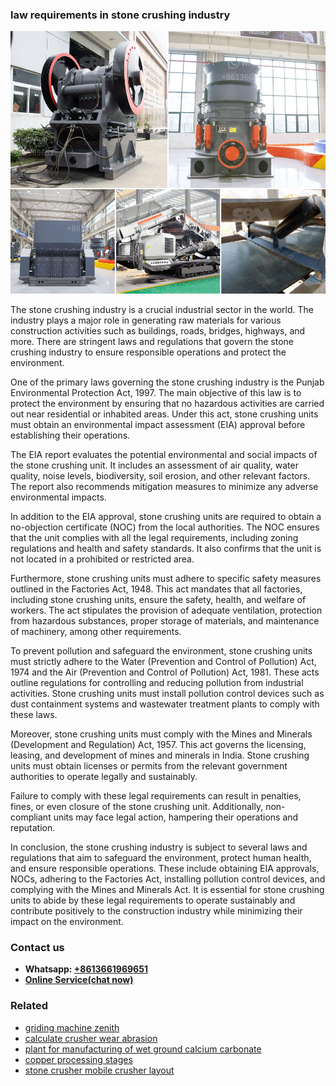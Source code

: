 <h3>law requirements in stone crushing industry</h3><img src='1702950132.jpg' alt=''><p>The stone crushing industry is a crucial industrial sector in the world. The industry plays a major role in generating raw materials for various construction activities such as buildings, roads, bridges, highways, and more. There are stringent laws and regulations that govern the stone crushing industry to ensure responsible operations and protect the environment.</p><p>One of the primary laws governing the stone crushing industry is the Punjab Environmental Protection Act, 1997. The main objective of this law is to protect the environment by ensuring that no hazardous activities are carried out near residential or inhabited areas. Under this act, stone crushing units must obtain an environmental impact assessment (EIA) approval before establishing their operations.</p><p>The EIA report evaluates the potential environmental and social impacts of the stone crushing unit. It includes an assessment of air quality, water quality, noise levels, biodiversity, soil erosion, and other relevant factors. The report also recommends mitigation measures to minimize any adverse environmental impacts.</p><p>In addition to the EIA approval, stone crushing units are required to obtain a no-objection certificate (NOC) from the local authorities. The NOC ensures that the unit complies with all the legal requirements, including zoning regulations and health and safety standards. It also confirms that the unit is not located in a prohibited or restricted area.</p><p>Furthermore, stone crushing units must adhere to specific safety measures outlined in the Factories Act, 1948. This act mandates that all factories, including stone crushing units, ensure the safety, health, and welfare of workers. The act stipulates the provision of adequate ventilation, protection from hazardous substances, proper storage of materials, and maintenance of machinery, among other requirements.</p><p>To prevent pollution and safeguard the environment, stone crushing units must strictly adhere to the Water (Prevention and Control of Pollution) Act, 1974 and the Air (Prevention and Control of Pollution) Act, 1981. These acts outline regulations for controlling and reducing pollution from industrial activities. Stone crushing units must install pollution control devices such as dust containment systems and wastewater treatment plants to comply with these laws.</p><p>Moreover, stone crushing units must comply with the Mines and Minerals (Development and Regulation) Act, 1957. This act governs the licensing, leasing, and development of mines and minerals in India. Stone crushing units must obtain licenses or permits from the relevant government authorities to operate legally and sustainably.</p><p>Failure to comply with these legal requirements can result in penalties, fines, or even closure of the stone crushing unit. Additionally, non-compliant units may face legal action, hampering their operations and reputation.</p><p>In conclusion, the stone crushing industry is subject to several laws and regulations that aim to safeguard the environment, protect human health, and ensure responsible operations. These include obtaining EIA approvals, NOCs, adhering to the Factories Act, installing pollution control devices, and complying with the Mines and Minerals Act. It is essential for stone crushing units to abide by these legal requirements to operate sustainably and contribute positively to the construction industry while minimizing their impact on the environment.</p><h3>Contact us</h3><ul><li><strong>Whatsapp:&nbsp;<a href="https://wa.me/8613661969651">+8613661969651</a></strong></li><li><a href="https://swt.shibang-china.com/?git&amp;zhl&amp;law requirements in stone crushing industry"><strong>Online Service(chat now)</strong></a></li></ul><h3>Related</h3><ul><li><a href='griding machine zenith.md'>griding machine zenith</a></li><li><a href='calculate crusher wear abrasion.md'>calculate crusher wear abrasion</a></li><li><a href='plant for manufacturing of wet ground calcium carbonate.md'>plant for manufacturing of wet ground calcium carbonate</a></li><li><a href='copper processing stages.md'>copper processing stages</a></li><li><a href='stone crusher mobile crusher layout.md'>stone crusher mobile crusher layout</a></li></ul>